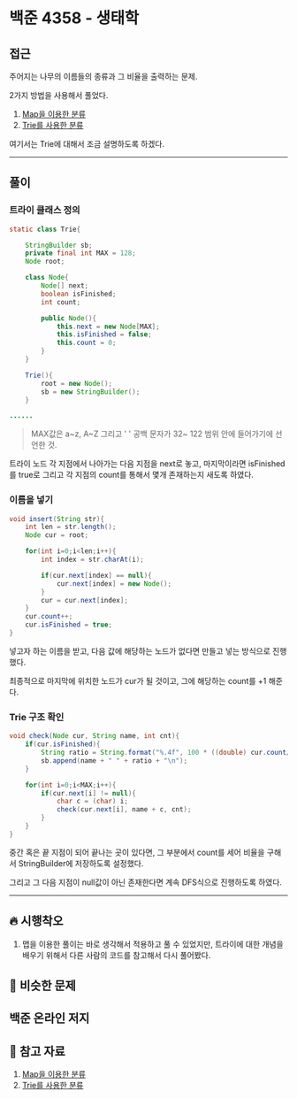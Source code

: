 # 백준 4358 - 생태학

## 접근

주어지는 나무의 이름들의 종류과 그 비율을 출력하는 문제.

2가지 방법을 사용해서 풀었다.

1. [Map을 이용한 분류](https://github.com/Rurril/Problem-Solving/blob/Test/Problem-Solving/PS/Trie/N4358.java)
2. [Trie를 사용한 분류](https://github.com/Rurril/Problem-Solving/blob/Test/Problem-Solving/PS/Trie/N4358_sub.java)


여기서는 Trie에 대해서 조금 설명하도록 하겠다.




---
## 풀이

### 트라이 클래스 정의

```java
static class Trie{

    StringBuilder sb;
    private final int MAX = 128;
    Node root;

    class Node{
        Node[] next;
        boolean isFinished;
        int count;

        public Node(){
            this.next = new Node[MAX];
            this.isFinished = false;
            this.count = 0;
        }
    }

    Trie(){
        root = new Node();
        sb = new StringBuilder();
    }

......
```

> MAX값은 a~z, A~Z 그리고 ' ' 공백 문자가  32~ 122 범위 안에 들어가기에 선언한 것.

트라이 노드 각 지점에서 나아가는 다음 지점을 next로 놓고, 마지막이라면 isFinished를 true로 그리고 각 지점의 count를 통해서 몇개 존재하는지 새도록 하였다.





### 이름을 넣기

```java
void insert(String str){
    int len = str.length();
    Node cur = root;

    for(int i=0;i<len;i++){
        int index = str.charAt(i);

        if(cur.next[index] == null){
            cur.next[index] = new Node();
        }
        cur = cur.next[index];
    }
    cur.count++;
    cur.isFinished = true;
}
```

넣고자 하는 이름을 받고, 다음 값에 해당하는 노드가 없다면 만들고 넣는 방식으로 진행했다. 

최종적으로 마지막에 위치한 노드가 cur가 될 것이고, 그에 해당하는 count를 +1 해준다.

### Trie 구조 확인

```java
void check(Node cur, String name, int cnt){
    if(cur.isFinished){
        String ratio = String.format("%.4f", 100 * ((double) cur.count/cnt));
        sb.append(name + " " + ratio + "\n");
    }

    for(int i=0;i<MAX;i++){
        if(cur.next[i] != null){
            char c = (char) i;
            check(cur.next[i], name + c, cnt);
        }
    }
}
```

중간 혹은 끝 지점이 되어 끝나는 곳이 있다면, 그 부분에서 count를 세어 비율을 구해서 StringBuilder에 저장하도록 설정했다.

그리고 그 다음 지점이 null값이 아닌 존재한다면 계속 DFS식으로 진행하도록 하였다. 

--- 
## 🔥 시행착오

1. 맵을 이용한 풀이는 바로 생각해서 적용하고 풀 수 있었지만, 트라이에 대한 개념을 배우기 위해서 다른 사람의 코드를 참고해서 다시 풀어봤다. 


## 🤭 비슷한 문제

백준 온라인 저지
- 


## 💌 참고 자료

1. [Map을 이용한 분류](https://github.com/Rurril/Problem-Solving/blob/Test/Problem-Solving/PS/Trie/N4358.java)
2. [Trie를 사용한 분류](https://github.com/Rurril/Problem-Solving/blob/Test/Problem-Solving/PS/Trie/N4358_sub.java)
